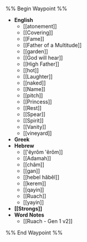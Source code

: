 %% Begin Waypoint %%
- **English**
	- [[atonement]]
	- [[Covering]]
	- [[Fame]]
	- [[Father of a Multitude]]
	- [[garden]]
	- [[God will hear]]
	- [[High Father]]
	- [[hot]]
	- [[Laughter]]
	- [[naked]]
	- [[Name]]
	- [[pitch]]
	- [[Princess]]
	- [[Rest]]
	- [[Spear]]
	- [[Spirit]]
	- [[Vanity]]
	- [[vineyard]]
- **Greek**
- **Hebrew**
	- [[‛êyrôm ‛êrôm]]
	- [[Adamah]]
	- [[châm]]
	- [[gan]]
	- [[hebel hăbêl]]
	- [[kerem]]
	- [[qayin]]
	- [[Ruach]]
	- [[yayin]]
- **[[Strongs]]**
- **Word Notes**
	- [[Ruach - Gen 1 v2]]

%% End Waypoint %%